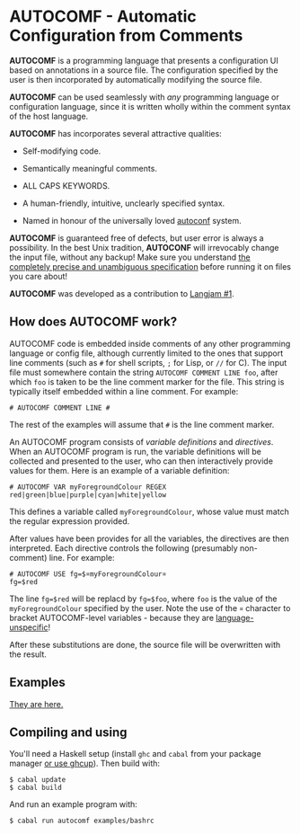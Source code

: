 # AUTOCOMF - Automatic Configuration from Comments

**AUTOCOMF** is a programming language that presents a configuration
UI based on annotations in a source file.  The configuration specified
by the user is then incorporated by automatically modifying the source
file.

**AUTOCOMF** can be used seamlessly with *any* programming language or
configuration language, since it is written wholly within the comment
syntax of the host language.

**AUTOCOMF** has incorporates several attractive qualities:

* Self-modifying code.

* Semantically meaningful comments.

* ALL CAPS KEYWORDS.

* A human-friendly, intuitive, unclearly specified syntax.

* Named in honour of the universally loved
  [autoconf](https://www.gnu.org/software/autoconf/) system.

**AUTOCOMF** is guaranteed free of defects, but user error is always a
possibility.  In the best Unix tradition, **AUTOCONF** will
irrevocably change the input file, without any backup!  Make sure you
understand [the completely precise and unambiguous
specification](https://github.com/athas/autocomf/blob/main/src/Main.hs)
before running it on files you care about!

**AUTOCOMF** was developed as a contribution to [Langjam
#1](https://github.com/langjam/jam0001).

## How does AUTOCOMF work?

AUTOCOMF code is embedded inside comments of any other programming
language or config file, although currently limited to the ones that
support line comments (such as `#` for shell scripts, `;` for Lisp, or
`//` for C).  The input file must somewhere contain the string
`AUTOCOMF COMMENT LINE foo`, after which `foo` is taken to be the line
comment marker for the file.  This string is typically itself embedded
within a line comment.  For example:

```
# AUTOCOMF COMMENT LINE #
```

The rest of the examples will assume that `#` is the line comment
marker.

An AUTOCOMF program consists of *variable definitions* and
*directives*. When an AUTOCOMF program is run, the variable
definitions will be collected and presented to the user, who can then
interactively provide values for them. Here is an example of a
variable definition:

```
# AUTOCOMF VAR myForegroundColour REGEX red|green|blue|purple|cyan|white|yellow
```

This defines a variable called `myForegroundColour`, whose value must
match the regular expression provided.

After values have been provides for all the variables, the directives
are then interpreted.  Each directive controls the following
(presumably non-comment) line.  For example:

```
# AUTOCOMF USE fg=$¤myForegroundColour¤
fg=$red
```

The line `fg=$red` will be replacd by `fg=$foo`, where `foo` is the
value of the `myForegroundColour` specified by the user.  Note the use
of the `¤` character to bracket AUTOCOMF-level variables - because they
are
[language-unspecific](https://en.wikipedia.org/wiki/Currency_sign_(typography))!

After these substitutions are done, the source file will be
overwritten with the result.

## Examples

[They are here.](examples/)

## Compiling and using

You'll need a Haskell setup (install `ghc` and `cabal` from your
package manager [or use ghcup](https://www.haskell.org/ghcup/)).  Then
build with:

```
$ cabal update
$ cabal build
```

And run an example program with:

```
$ cabal run autocomf examples/bashrc
```
